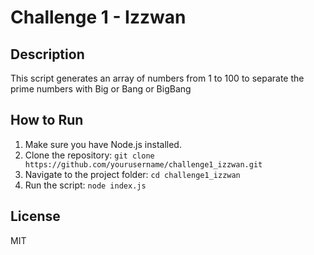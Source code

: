 # Challenge 1 - Izzwan

## Description
This script generates an array of numbers from 1 to 100 to separate the prime numbers with Big or Bang or BigBang

## How to Run
1. Make sure you have Node.js installed.
2. Clone the repository: `git clone https://github.com/yourusername/challenge1_izzwan.git`
3. Navigate to the project folder: `cd challenge1_izzwan`
4. Run the script: `node index.js`

## License
MIT
